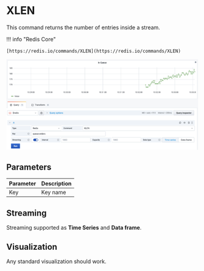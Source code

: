 # XLEN

This command returns the number of entries inside a stream.

!!! info "Redis Core"

    [https://redis.io/commands/XLEN](https://redis.io/commands/XLEN)

![XLEN](../../images/redis-datasource/commands/xlen.png)

## Parameters

| Parameter | Description |
| --------- | ----------- |
| Key       | Key name    |

## Streaming

Streaming supported as **Time Series** and **Data frame**.

## Visualization

Any standard visualization should work.
